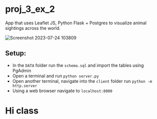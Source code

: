 # proj_3_ex_2
App that uses Leaflet JS, Python Flask + Postgres to visualize animal sightings across the world.

![Screenshot 2023-07-24 103809](https://github.com/cenanypirany/proj_3_ex_2/assets/44505663/b5f3f0fc-f744-4994-ab1f-91e14ffc61f6)

## Setup:
- In the `DATA` folder run the `schema.sql` and import the tables using PgAdmin
- Open a terminal and run `python server.py`
- Open another terminal, navigate into the `client` folder run `python -m http.server`
- Using a web browser navigate to `localhost:8000`

# Hi class